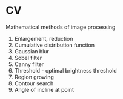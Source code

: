 # CV
Mathematical methods of image processing


1.  Enlargement, reduction
2.  Cumulative distribution function
3.  Gaussian blur
4.  Sobel filter
5.  Canny filter
6.  Threshold - optimal brightness threshold
7.  Region growing
9.  Contour search
10. Angle of incline at point
